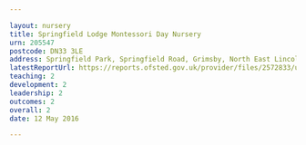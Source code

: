 ```yaml
---

layout: nursery
title: Springfield Lodge Montessori Day Nursery
urn: 205547
postcode: DN33 3LE
address: Springfield Park, Springfield Road, Grimsby, North East Lincolnshire, DN33 3LE
latestReportUrl: https://reports.ofsted.gov.uk/provider/files/2572833/urn/205547.pdf
teaching: 2
development: 2
leadership: 2
outcomes: 2
overall: 2
date: 12 May 2016

---
```

